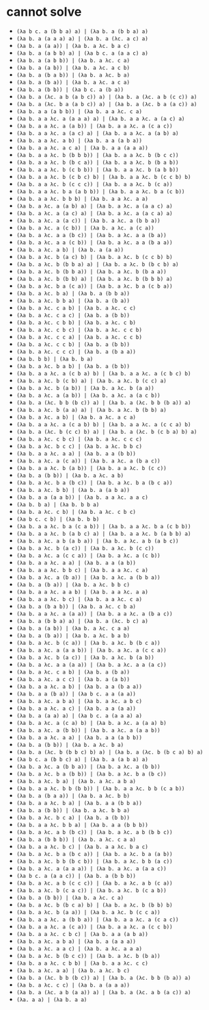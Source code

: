 # cannot solve

- `(λa b c. a (b b a) a) | (λa b. a (b b a) a)`
- `(λa b. a (a a a) a) | (λa b. a (λc. a c) a)`
- `(λa b. a (a a)) | (λa b. a λc. b a c)`
- `(λa b. a (a b b) a) | (λa b c. a (a a c) a)`
- `(λa b. a (a b b)) | (λa b. a λc. c a)`
- `(λa b. a (a b)) | (λa b. a λc. a c b)`
- `(λa b. a (b a b)) | (λa b. a λc. b a)`
- `(λa b. a (b a)) | (λa b. a λc. a c a)`
- `(λa b. a (b b)) | (λa b c. a (b a))`
- `(λa b. a (λc. a b (a b c)) a) | (λa b. a (λc. a b (c c)) a)`
- `(λa b. a (λc. b a (a b c)) a) | (λa b. a (λc. b a (a c)) a)`
- `(λa b. a a (a b b)) | (λa b. a a λc. c a)`
- `(λa b. a a λc. a (a a a) a) | (λa b. a a λc. a (a c) a)`
- `(λa b. a a λc. a (a b)) | (λa b. a a λc. a (c a c))`
- `(λa b. a a λc. a (a c) a) | (λa b. a a λc. a (a b) a)`
- `(λa b. a a λc. a b) | (λa b. a a (a b a))`
- `(λa b. a a λc. a c a) | (λa b. a a (a a a))`
- `(λa b. a a λc. b (b b b)) | (λa b. a a λc. b (b c c))`
- `(λa b. a a λc. b (b c a)) | (λa b. a a λc. b (b a b))`
- `(λa b. a a λc. b (c b b)) | (λa b. a a λc. b (a b b))`
- `(λa b. a a λc. b (c b c) b) | (λa b. a a λc. b (c c b) b)`
- `(λa b. a a λc. b (c c c)) | (λa b. a a λc. b (c a))`
- `(λa b. a a λc. b a (a b b)) | (λa b. a a λc. b a (c b))`
- `(λa b. a a λc. b b b) | (λa b. a a λc. a a)`
- `(λa b. a λc. a (a b) a) | (λa b. a λc. a (a a c) a)`
- `(λa b. a λc. a (a c) a) | (λa b. a λc. a (a c a) a)`
- `(λa b. a λc. a (a c)) | (λa b. a λc. a (b b a))`
- `(λa b. a λc. a (c b)) | (λa b. a λc. a (c a))`
- `(λa b. a λc. a a (b c)) | (λa b. a λc. a a (b a))`
- `(λa b. a λc. a a (c b)) | (λa b. a λc. a a (b a a))`
- `(λa b. a λc. a b) | (λa b. a (a a))`
- `(λa b. a λc. b (a c) b) | (λa b. a λc. b (c c b) b)`
- `(λa b. a λc. b (b b a) a) | (λa b. a λc. b (b c b) a)`
- `(λa b. a λc. b (b b a)) | (λa b. a λc. b (b a a))`
- `(λa b. a λc. b (b b) a) | (λa b. a λc. b (b b b) a)`
- `(λa b. a λc. b a (c a)) | (λa b. a λc. b a (c b a))`
- `(λa b. a λc. b a) | (λa b. a (b b a))`
- `(λa b. a λc. b b a) | (λa b. a (b a))`
- `(λa b. a λc. c a b) | (λa b. a λc. c c)`
- `(λa b. a λc. c a c) | (λa b. a (b b))`
- `(λa b. a λc. c b b) | (λa b. a λc. c b)`
- `(λa b. a λc. c b c) | (λa b. a λc. c c b)`
- `(λa b. a λc. c c a) | (λa b. a λc. c c b)`
- `(λa b. a λc. c c b) | (λa b. a (b b))`
- `(λa b. a λc. c c c) | (λa b. a (b a a))`
- `(λa b. b b) | (λa b. b a)`
- `(λa b. a λc. b a b) | (λa b. a (b b))`
- `(λa b. a a λc. a (c b a) b) | (λa b. a a λc. a (c b c) b)`
- `(λa b. a λc. b (c b) a) | (λa b. a λc. b (c c) a)`
- `(λa b. a λc. b (a b)) | (λa b. a λc. b (a a))`
- `(λa b. a λc. a (a b)) | (λa b. a λc. a (a c b))`
- `(λa b. a (λc. b b (b c)) a) | (λa b. a (λc. b b (b a)) a)`
- `(λa b. a λc. b (a a) a) | (λa b. a λc. b (b b) a)`
- `(λa b. a λc. a b) | (λa b. a λc. a c a)`
- `(λa b. a a λc. a (c a b) b) | (λa b. a a λc. a (c c a) b)`
- `(λa b. a (λc. b (c c) b) a) | (λa b. a (λc. b (c b a) b) a)`
- `(λa b. a λc. c b c) | (λa b. a λc. c c c)`
- `(λa b. a λc. b c c) | (λa b. a λc. b b c)`
- `(λa b. a a λc. a a) | (λa b. a a (b b))`
- `(λa b. a λc. a (c a)) | (λa b. a λc. a (b a c))`
- `(λa b. a a λc. b (a b)) | (λa b. a a λc. b (c c))`
- `(λa b. a (b b)) | (λa b. a λc. a b)`
- `(λa b. a λc. b a (b c)) | (λa b. a λc. b a (b c a))`
- `(λa b. a λc. b b) | (λa b. a (a b a))`
- `(λa b. a a (a a b)) | (λa b. a a λc. a a c)`
- `(λa b. b a) | (λa b. b b a)`
- `(λa b. a λc. c b) | (λa b. a λc. c b c)`
- `(λa b c. c b) | (λa b. b b)`
- `(λa b. a a λc. b a (c a b)) | (λa b. a a λc. b a (c b b))`
- `(λa b. a a λc. b (a b c) a) | (λa b. a a λc. b (a b b) a)`
- `(λa b. a λc. a b (a b a)) | (λa b. a λc. a b (a b c))`
- `(λa b. a λc. b (a c)) | (λa b. a λc. b (c c))`
- `(λa b. a λc. a (c c a)) | (λa b. a λc. a (c b))`
- `(λa b. a a λc. a a) | (λa b. a a (a b))`
- `(λa b. a a λc. b b c) | (λa b. a a λc. c a)`
- `(λa b. a λc. a (b a)) | (λa b. a λc. a (b b a))`
- `(λa b. a (b a)) | (λa b. a λc. b b c)`
- `(λa b. a a λc. a a b) | (λa b. a a λc. a a)`
- `(λa b. a a λc. b c) | (λa b. a a λc. c a)`
- `(λa b. a (b a b)) | (λa b. a λc. c b a)`
- `(λa b. a a λc. a (a a)) | (λa b. a a λc. a (b a c))`
- `(λa b. a (b b a) a) | (λa b. a (λc. b c) a)`
- `(λa b. a (a b)) | (λa b. a λc. c a a)`
- `(λa b. a (b a)) | (λa b. a λc. b a b)`
- `(λa b. a λc. b (c a)) | (λa b. a λc. b (b c a))`
- `(λa b. a λc. a (a a b)) | (λa b. a λc. a (c c a))`
- `(λa b. a λc. b (a c)) | (λa b. a λc. b (a b))`
- `(λa b. a λc. a a (a a)) | (λa b. a λc. a a (a c))`
- `(λa b. a λc. c a b) | (λa b. a (b a))`
- `(λa b. a λc. a c c) | (λa b. a (a b))`
- `(λa b. a a λc. a b) | (λa b. a a (b a a))`
- `(λa b. a a (b a)) | (λa b c. a a (a a))`
- `(λa b. a λc. a b a) | (λa b. a λc. a b c)`
- `(λa b. a a λc. a c) | (λa b. a a (a a))`
- `(λa b. a (a a) a) | (λa b c. a (a a a) a)`
- `(λa b. a λc. a (c a) b) | (λa b. a λc. a (a a) b)`
- `(λa b. a λc. a (b b)) | (λa b. a λc. a (a a b))`
- `(λa b. a a λc. a a) | (λa b. a a (a b b))`
- `(λa b. a (b b)) | (λa b. a λc. b a)`
- `(λa b. a (λc. b (b b c) b) a) | (λa b. a (λc. b (b c a) b) a)`
- `(λa b c. a (b b c) a) | (λa b. a (a b a) a)`
- `(λa b. a λc. a (b b a)) | (λa b. a λc. a (b b))`
- `(λa b. a λc. b a (b b)) | (λa b. a λc. b a (b c))`
- `(λa b. a λc. b a) | (λa b. a λc. a b a)`
- `(λa b. a a λc. b b (b b)) | (λa b. a a λc. b b (c a b))`
- `(λa b. a (b a a)) | (λa b. a λc. b b)`
- `(λa b. a a λc. b a) | (λa b. a a (b b a))`
- `(λa b. a (b b)) | (λa b. a λc. b b a)`
- `(λa b. a λc. b c a) | (λa b. a (b b))`
- `(λa b. a a λc. b b a) | (λa b. a a (b b b))`
- `(λa b. a λc. a b (b c)) | (λa b. a λc. a b (b b c))`
- `(λa b. a (b b b)) | (λa b. a λc. c a a)`
- `(λa b. a a λc. b c) | (λa b. a a λc. b a c)`
- `(λa b. a λc. b a (b c a)) | (λa b. a λc. b a (a b))`
- `(λa b. a λc. b b (b c b)) | (λa b. a λc. b b (a c))`
- `(λa b. a λc. a (a a a)) | (λa b. a λc. a (a a c))`
- `(λa b c. a (a a c)) | (λa b. a (b b b))`
- `(λa b. a λc. a b (c c c)) | (λa b. a λc. a b (c a))`
- `(λa b. a λc. b (c a c)) | (λa b. a λc. b (c a b))`
- `(λa b. a (b b)) | (λa b. a λc. c a)`
- `(λa b. a λc. b (b c a) b) | (λa b. a λc. b (b b) b)`
- `(λa b. a λc. b (a a)) | (λa b. a λc. b (c c a))`
- `(λa b. a a λc. a (b b a)) | (λa b. a a λc. a (c a c))`
- `(λa b. a a λc. a (c a)) | (λa b. a a λc. a (c c b))`
- `(λa b. a a λc. c b c) | (λa b. a a (a b a))`
- `(λa b. a λc. a b a) | (λa b. a (a a a))`
- `(λa b. a λc. a a c) | (λa b. a λc. a a a)`
- `(λa b. a λc. b (b c c)) | (λa b. a λc. b (b a))`
- `(λa b. a a λc. c b b) | (λa b. a a λc. c c)`
- `(λa b. a λc. a a) | (λa b. a λc. b c)`
- `(λa b. a (λc. b b (b c)) a) | (λa b. a (λc. b b (b a)) a)`
- `(λa b. a λc. c c) | (λa b. a (a a a))`
- `(λa b. a (λc. a b (a a)) a) | (λa b. a (λc. a b (a c)) a)`
- `(λa. a a) | (λa b. a a)`
